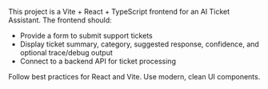 <!-- Use this file to provide workspace-specific custom instructions to Copilot. For more details, visit https://code.visualstudio.com/docs/copilot/copilot-customization#_use-a-githubcopilotinstructionsmd-file -->

This project is a Vite + React + TypeScript frontend for an AI Ticket Assistant. The frontend should:

- Provide a form to submit support tickets
- Display ticket summary, category, suggested response, confidence, and optional trace/debug output
- Connect to a backend API for ticket processing

Follow best practices for React and Vite. Use modern, clean UI components.
